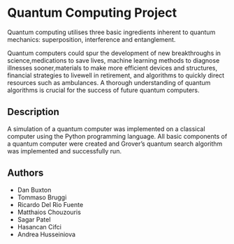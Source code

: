 # Quantum Computing Project

Quantum computing utilises three basic ingredients inherent to quantum mechanics: superposition, interference and entanglement.


Quantum  computers  could  spur  the  development  of  new  breakthroughs  in  science,medications  to  save  lives,  machine  learning  methods  to  diagnose  illnesses  sooner,materials  to  make  more  efficient  devices  and  structures,  financial  strategies  to  livewell  in  retirement,  and  algorithms  to  quickly  direct  resources  such  as  ambulances. A thorough understanding of quantum algorithms is crucial for the success of future quantum computers.

## Description

A simulation of a quantum computer was implemented on a classical computer using the Python programming language. All basic components of a quantum computer were created and Grover’s quantum search algorithm was implemented and successfully run. 


## Authors

- Dan Buxton
- Tommaso Bruggi
- Ricardo Del Rio Fuente
- Matthaios Chouzouris
- Sagar Patel
- Hasancan Cifci
- Andrea Husseiniova

